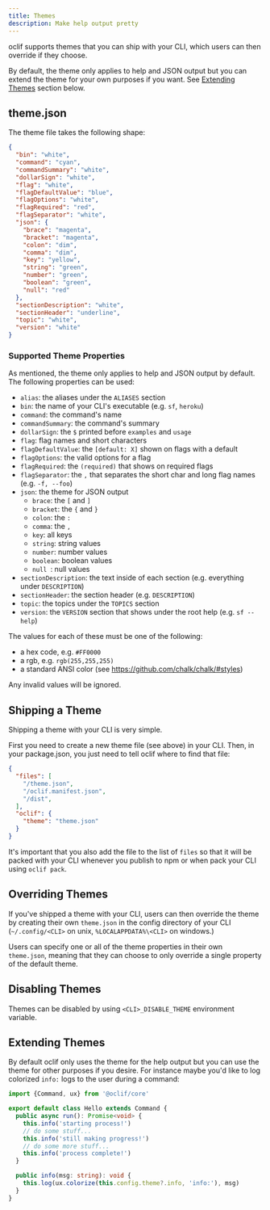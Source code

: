 ```yaml
---
title: Themes
description: Make help output pretty
---
```


oclif supports themes that you can ship with your CLI, which users can then override if they choose.

By default, the theme only applies to help and JSON output but you can extend the theme for your own purposes if you want. See [Extending Themes](#extending-themes) section below.

## theme.json

The theme file takes the following shape:

```json
{
  "bin": "white",
  "command": "cyan",
  "commandSummary": "white",
  "dollarSign": "white",
  "flag": "white",
  "flagDefaultValue": "blue",
  "flagOptions": "white",
  "flagRequired": "red",
  "flagSeparator": "white",
  "json": {
    "brace": "magenta",
    "bracket": "magenta",
    "colon": "dim",
    "comma": "dim",
    "key": "yellow",
    "string": "green",
    "number": "green",
    "boolean": "green",
    "null": "red"
  },
  "sectionDescription": "white",
  "sectionHeader": "underline",
  "topic": "white",
  "version": "white"
}
```

### Supported Theme Properties

As mentioned, the theme only applies to help and JSON output by default. The following properties can be used:

- `alias`: the aliases under the `ALIASES` section
- `bin`: the name of your CLI's executable (e.g. `sf`, `heroku`)
- `command`: the command's name
- `commandSummary`: the command's summary
- `dollarSign`: the `$` printed before `examples` and `usage`
- `flag`: flag names and short characters
- `flagDefaultValue`: the `[default: X]` shown on flags with a default
- `flagOptions`: the valid options for a flag
- `flagRequired`: the `(required)` that shows on required flags
- `flagSeparator`: the `,` that separates the short char and long flag names (e.g. `-f, --foo`)
- `json`: the theme for JSON output
  - `brace`: the `[` and `]`
  - `bracket`: the `{` and `}`
  - `colon`: the `:`
  - `comma`: the `,`
  - `key`: all keys
  - `string`: string values
  - `number`: number values
  - `boolean`: boolean values
  - `null `: null values
- `sectionDescription`: the text inside of each section (e.g. everything under `DESCRIPTION`)
- `sectionHeader`: the section header (e.g. `DESCRIPTION`)
- `topic`: the topics under the `TOPICS` section
- `version`: the `VERSION` section that shows under the root help (e.g. `sf --help`)

The values for each of these must be one of the following:
- a hex code, e.g. `#FF0000`
- a rgb, e.g. `rgb(255,255,255)`
- a standard ANSI color (see https://github.com/chalk/chalk/#styles)

Any invalid values will be ignored.

## Shipping a Theme

Shipping a theme with your CLI is very simple.

First you need to create a new theme file (see above) in your CLI. Then, in your package.json, you just need to tell oclif where to find that file:

```json
{
  "files": [
    "/theme.json",
    "/oclif.manifest.json",
    "/dist",
  ],
  "oclif": {
    "theme": "theme.json"
  }
}
```

It's important that you also add the file to the list of `files` so that it will be packed with your CLI whenever you publish to npm or when pack your CLI using `oclif pack`.

## Overriding Themes

If you've shipped a theme with your CLI, users can then override the theme by creating their own `theme.json` in the config directory of your CLI (`~/.config/<CLI>` on unix, `%LOCALAPPDATA%\<CLI>` on windows.)

Users can specify one or all of the theme properties in their own `theme.json`, meaning that they can choose to only override a single property of the default theme.

## Disabling Themes

Themes can be disabled by using `<CLI>_DISABLE_THEME` environment variable.

## Extending Themes

By default oclif only uses the theme for the help output but you can use the theme for other purposes if you desire. For instance maybe you'd like to log colorized `info:` logs to the user during a command:

```typescript
import {Command, ux} from '@oclif/core'

export default class Hello extends Command {
  public async run(): Promise<void> {
    this.info('starting process!')
    // do some stuff...
    this.info('still making progress!')
    // do some more stuff...
    this.info('process complete!')
  }

  public info(msg: string): void {
    this.log(ux.colorize(this.config.theme?.info, 'info:'), msg)
  }
}
```
